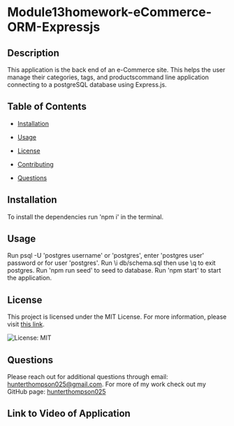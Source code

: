 # Module13homework-eCommerce-ORM-Expressjs

## Description

This application is the back end of an e-Commerce site. This helps the user manage their categories, tags, and productscommand line application connecting to a postgreSQL database using Express.js. 

## Table of Contents

* [Installation](#installation)

* [Usage](#usage)

* [License](#license)

* [Contributing](#contributing)

* [Questions](#questions)

## Installation

To install the dependencies run 'npm i' in the terminal.

## Usage

Run psql -U 'postgres username' or 'postgres', enter 'postgres user' password or for user 'postgres'. Run \i db/schema.sql then use \q to exit postgres. Run 'npm run seed' to seed to database. Run 'npm start' to start the application. 

## License

This project is licensed under the MIT License. For more information, please visit [this link](https://opensource.org/licenses/MIT).
  
![License: MIT](https://img.shields.io/badge/License-MIT-yellow.svg)

## Questions

Please reach out for additional questions through email: hunterthompson025@gmail.com. For more of my work check out my GitHub page: [hunterthompson025](https://github.com/hunterthompson025)

## Link to Video of Application